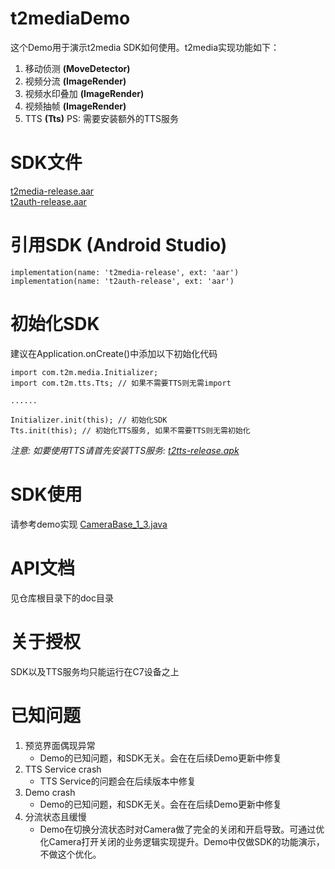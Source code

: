# t2mediaDemo
这个Demo用于演示t2media SDK如何使用。t2media实现功能如下：
1. 移动侦测 **(MoveDetector)**
2. 视频分流 **(ImageRender)**
3. 视频水印叠加 **(ImageRender)**
4. 视频抽帧 **(ImageRender)**
5. TTS **(Tts)** PS: 需要安装额外的TTS服务

# SDK文件
[t2media-release.aar](https://github.com/t2mobile/t2mediaDemo/raw/master/app/libs/t2media-release.aar) <br>
[t2auth-release.aar](https://github.com/t2mobile/t2mediaDemo/raw/master/app/libs/t2auth-release.aar)

# 引用SDK (Android Studio)
```
implementation(name: 't2media-release', ext: 'aar') 
implementation(name: 't2auth-release', ext: 'aar')
```

# 初始化SDK
建议在Application.onCreate()中添加以下初始化代码
```
import com.t2m.media.Initializer;
import com.t2m.tts.Tts; // 如果不需要TTS则无需import

......

Initializer.init(this); // 初始化SDK
Tts.init(this); // 初始化TTS服务, 如果不需要TTS则无需初始化
```
_注意: 如要使用TTS请首先安装TTS服务: [t2tts-release.apk](https://github.com/t2mobile/t2mediaDemo/raw/master/TtsService/t2tts-release.apk)_

# SDK使用
请参考demo实现 [CameraBase_1_3.java](https://github.com/t2mobile/t2mediaDemo/raw/master/app/src/main/java/com/hf/t2mediademo/CameraBase_1_3.java)

# API文档
见仓库根目录下的doc目录

# 关于授权
SDK以及TTS服务均只能运行在C7设备之上

# 已知问题
1. 预览界面偶现异常
    * Demo的已知问题，和SDK无关。会在在后续Demo更新中修复
2. TTS Service crash
    * TTS Service的问题会在后续版本中修复
3. Demo crash
    * Demo的已知问题，和SDK无关。会在在后续Demo更新中修复
4. 分流状态且缓慢
    * Demo在切换分流状态时对Camera做了完全的关闭和开启导致。可通过优化Camera打开关闭的业务逻辑实现提升。Demo中仅做SDK的功能演示，不做这个优化。
